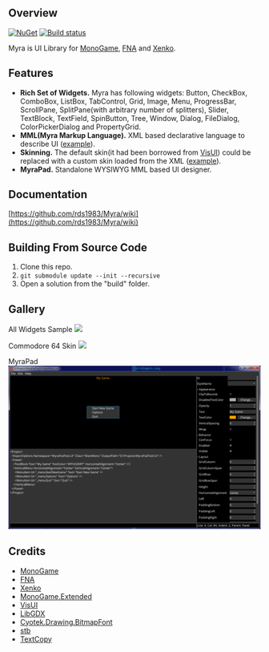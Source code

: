 ## Overview
[![NuGet](https://img.shields.io/nuget/v/Myra.svg)](https://www.nuget.org/packages/Myra/) [![Build status](https://ci.appveyor.com/api/projects/status/ec4fpr4v0gn9moi7?svg=true)](https://ci.appveyor.com/project/RomanShapiro/myra)

Myra is UI Library for [MonoGame](http://www.monogame.net/), [FNA](https://github.com/FNA-XNA/FNA) and [Xenko](https://github.com/xenko3d/xenko).  

## Features
* **Rich Set of Widgets.** Myra has following widgets: Button, CheckBox, ComboBox, ListBox, TabControl, Grid, Image, Menu, ProgressBar, ScrollPane, SplitPane(with arbitrary number of splitters), Slider, TextBlock, TextField, SpinButton, Tree, Window, Dialog, FileDialog, ColorPickerDialog and PropertyGrid.
* **MML(Myra Markup Language).** XML based declarative language to describe UI ([example](/samples/Myra.Samples.AllWidgets/allControls.xml)).
* **Skinning.**  The default skin(it had been borrowed from [VisUI](https://github.com/kotcrab/vis-ui)) could be replaced with a custom skin loaded from the XML ([example](/samples/Myra.Samples.CustomUIStylesheet/Resources/ui_stylesheet.xml)).
* **MyraPad.** Standalone WYSIWYG MML based UI designer.

## Documentation
[https://github.com/rds1983/Myra/wiki](https://github.com/rds1983/Myra/wiki)

## Building From Source Code
1. Clone this repo.
2. `git submodule update --init --recursive`
3. Open a solution from the "build" folder.

## Gallery
All Widgets Sample
![](/images/AllWidgetsSample.png)

Commodore 64 Skin
![](/images/CustomStylesheetSample.png)

MyraPad
![](/images/MyraPad.png)

## Credits
* [MonoGame](http://www.monogame.net/)
* [FNA](https://github.com/FNA-XNA/FNA)
* [Xenko](https://github.com/xenko3d/xenko)
* [MonoGame.Extended](https://github.com/craftworkgames/MonoGame.Extended)
* [VisUI](https://github.com/kotcrab/vis-editor/wiki/VisUI)
* [LibGDX](http://libgdx.badlogicgames.com/)
* [Cyotek.Drawing.BitmapFont](https://github.com/cyotek/Cyotek.Drawing.BitmapFont)
* [stb](https://github.com/nothings/stb)
* [TextCopy](https://github.com/SimonCropp/TextCopy)
